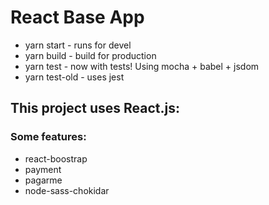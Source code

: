 # React Base App

* yarn start - runs for devel
* yarn build - build for production
* yarn test - now with tests! Using mocha + babel + jsdom
* yarn test-old - uses jest

## This project uses React.js:
  
### Some features:
*  react-boostrap
*  payment
*  pagarme
*  node-sass-chokidar

